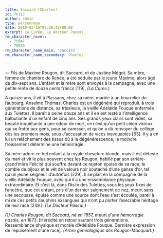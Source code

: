 ```yaml
---
title: Saccard (Charles)
id: 76115
author: admin
type: personnage
date: 2010-03-16T07:36:43+00:00
excerpt: La Curée, Le Docteur Pascal
rm_character_novel:
  - 75947
  - 75930
rm_character_name_main: 'Saccard '
rm_character_name_secondary: Charles

---
```

— Fils de Maxime Rougon, dit Saccard, et de Justine Mégot. Sa mère, femme de chambre de Renée, a été séduite par le jeune Maxime, alors âgé de dix-sept ans. L&rsquo;enfant et la mère sont envoyés à la campagne, avec une petite rente de douze cents francs [119]. _(La Curée.)_

A quinze ans, il vit à Plassans, chez sa mère, mariée à un bourrelier du faubourg, Anselme Thomas. Charles est un dégénéré qui reproduit, à trois générations de distance, sa trisaïeule, la vieille Adélaïde Fouque enfermée aux Tulettes. Il paraît à peine douze ans et il en est resté à l&rsquo;intelligence balbutiante d&rsquo;un enfant de cinq ans. Ses grands yeux clairs sont vides, sa beauté inquiétante a une odeur de mort, ce n&rsquo;est qu&rsquo;un petit chien vicieux qui se frotte aux gens, pour se caresser, et qu&rsquo;on a dù renvoyer du collège dès les premiers mois, sous J&rsquo;accusation de vices inavouables [63]. Il y a en lui un relâchement des tissus dû à la dégénérescence; le moindre froissement détermine une hémorragie.

Sa mère adore ce bel enfant à la royale chevelure blonde, mais il est détesté du mari et vit le plus souvent chez les Rougon, habillé par son arrière-grand&rsquo;mère Félicité qui souffre devant ce rejeton épuisé de sa race, le comble de bijoux et le vêt de velours noir soutaché d&rsquo;une ganse d&rsquo;or, tel qu&rsquo;un jeune seigneur d&rsquo;autrefois [229]. Il se plait en la compagnie de la vieille Adélaïde Fouque, avec qui il a une ressemblance physique extraordinaire. Et c&rsquo;est là, dans l&rsquo;Asile des Tulettes, sous les yeux fixes de l&rsquo;ancêtre, que cet enfant, pris d&rsquo;un dernier saignement de nez, meurt sans une secousse, épuisé comme une source dont l&rsquo;eau s&rsquo;est écoulée, pareil à mi de ces petits dauphins exsangues qui n&rsquo;ont pu porter l&rsquo;exécrable héritage de leur race [249.]. _(Le Docteur Pascal.)_

_(1) Charles Rougon, dit Saccard, né en 1857,_ meurt _d&rsquo;une hémorragie nasale, en_ 1873. [Hérédité en retour sautant trois générations. Ressemblance physique et morale d&rsquo;Adélaïde Fouque. Dernière expression de l&rsquo;épuisement d&rsquo;une race]. _(Arbre généalogique des Rougon-Macquart.)_